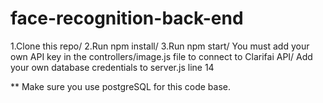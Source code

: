 # face-recognition-back-end

1.Clone this repo/
2.Run npm install/
3.Run npm start/
You must add your own API key in the controllers/image.js file to connect to Clarifai API/
Add your own database credentials to server.js line 14

** Make sure you use postgreSQL for this code base.
